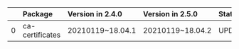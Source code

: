 <!-- markdown-link-check-disable -->

|    | Package         | Version in 2.4.0   | Version in 2.5.0   | Status   |
|---:|:----------------|:-------------------|:-------------------|:---------|
|  0 | ca-certificates | 20210119~18.04.1   | 20210119~18.04.2   | UPDATED  |